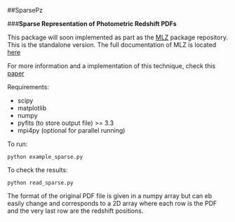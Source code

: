 ##SparsePz

###**Sparse Representation of Photometric Redshift PDFs**

This package will soon implemented as part as the [MLZ](https://github.com/mgckind/MLZ) package repository. This is the standalone version. The full documentation of MLZ is located [here](http://lcdm.astro.illinois.edu/static/code/mlz/MLZ-1.0/doc/html/index.html)

For more information and a implementation of this technique, check this [paper](http://arxiv.org/abs/1404.6442) 

Requirements:

* scipy
* matplotlib
* numpy
* pyfits (to store output file) >= 3.3
* mpi4py (optional for parallel running)


To run:

    python example_sparse.py

To check the results:

    python read_sparse.py


The format of the original PDF file is given in a numpy array but can eb easily change and corresponds to a 2D array where each row is the PDF and the very last row are the redshift positions.

